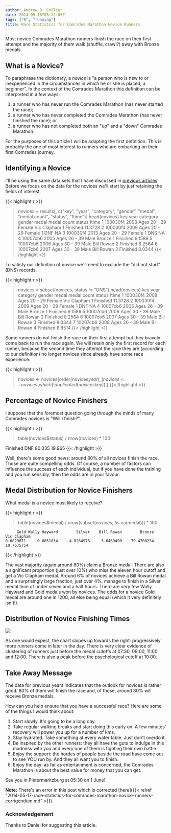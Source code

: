 ```yaml
---
author: Andrew B. Collier
date: 2014-05-16T05:22:05Z
tags: ["R", "running"]
title: Race Statistics for Comrades Marathon Novice Runners
---
```


Most novice Comrades Marathon runners finish the race on their first attempt and the majority of them walk (shuffle, crawl?) away with Bronze medals.

<!--more-->

## What is a Novice?

To paraphrase the dictionary, a _novice_ is "a person who is new to or inexperienced in the circumstances in which he or she is placed; a beginner". In the context of the Comrades Marathon this definition can be interpreted in a few ways:

1. a runner who has never run the Comrades Marathon (has never started the race); 
2. a runner who has never completed the Comrades Marathon (has never finished the race); or 
3. a runner who has not completed both an "up" and a "down" Comrades Marathon.

For the purposes of this article I will be adopting the first definition. This is probably the one of most interest to runners who are embarking on their first Comrades journey.

## Identifying a Novice

I'll be using the same data sets that I have discussed in [previous articles](https://datawookie.netlify.com/tags/running/). Before we focus on the data for the novices we'll start by just retaining the fields of interest.

{{< highlight r >}}
> novices = results[, c("key", "year", "category", "gender", "medal", "medal.count", "status", "ftime")]
> head(novices)
       key year     category gender       medal medal.count   status   ftime
1 100030f4 2008 Ages 20 - 29 Female Vic Clapham           1 Finished 11.3728
2 100030f4 2009 Ages 20 - 29 Female        <NA>           1      DNF      NA
3 100030f4 2013 Ages 20 - 29 Female        <NA>           1      DNS      NA
4 10007cb6 2005 Ages 26 - 39   Male      Bronze           1 Finished  9.1589
5 10007cb6 2006 Ages 30 - 39   Male  Bill Rowan           2 Finished  8.2564
6 10007cb6 2007 Ages 30 - 39   Male  Bill Rowan           3 Finished  8.0344
{{< /highlight >}}

To satisfy our definition of novice we'll need to exclude the "did not start" (DNS) records.

{{< highlight r >}}
> novices = subset(novices, status != "DNS")
> head(novices)
       key year     category gender       medal medal.count   status   ftime
1 100030f4 2008 Ages 20 - 29 Female Vic Clapham           1 Finished 11.3728
2 100030f4 2009 Ages 20 - 29 Female        <NA>           1      DNF      NA
4 10007cb6 2005 Ages 26 - 39   Male      Bronze           1 Finished  9.1589
5 10007cb6 2006 Ages 30 - 39   Male  Bill Rowan           2 Finished  8.2564
6 10007cb6 2007 Ages 30 - 39   Male  Bill Rowan           3 Finished  8.0344
7 10007cb6 2008 Ages 30 - 39   Male  Bill Rowan           4 Finished  8.8514
{{< /highlight >}}

Some runners do not finish the race on their first attempt but they bravely come back to run the race again. We will retain only the first record for each runner, because the second time they attempt the race they are (according to our definition) no longer novices since already have some race experience.

{{< highlight r >}}
> novices <- novices[order(novices$year),]
> novices <- novices[which(!duplicated(novices$key)),]
{{< /highlight >}}

## Percentage of Novice Finishers

I suppose that the foremost question going through the minds of many Comrades novices is "Will I finish?".

{{< highlight r >}}
> table(novices$status) / nrow(novices) * 100

Finished      DNF 
  80.035   19.965 
{{< /highlight >}}

Well, there's some good news: around 80% of all novices finish the race. Those are quite compelling odds. Of course, a number of factors can influence the success of each individual, but if you have done the training and you run sensibly, then the odds are in your favour.

## Medal Distribution for Novice Finishers

What medal is a novice most likely to receive?

{{< highlight r >}}
> table(novices$medal) / nrow(subset(novices, !is.na(medal))) * 100

         Gold Wally Hayward        Silver    Bill Rowan        Bronze   Vic Clapham 
    0.0829671     0.0051854     4.0264976     5.6469490    79.4708254    10.7675754
{{< /highlight >}}

The vast majority (again around 80%) claim a Bronze medal. There are also a significant proportion (just over 10%) who miss the eleven hour cutoff and get a Vic Clapham medal. Around 6% of novices achieve a Bill Rowan medal and a surprisingly large fraction, just over 4%, manage to finish in a Silver medal time of under seven and a half hours. There are very few Wally Hayward and Gold medals won by novices. The odds for a novice Gold medal are around one in 1200, all else being equal (which it very definitely isn't!).

## Distribution of Novice Finishing Times

<img src="/img/2014/05/novice-finish-times-hist.png">

As one would expect, the chart slopes up towards the right: progressively more runners come in later in the day. There is very clear evidence of clustering of runners just before the medal cutoffs at 07:30, 09:00, 11:00 and 12:00. There is also a peak before the psychological cutoff at 10:00.

## Take Away Message

The data for previous years indicates that the outlook for novices is rather good. 80% of them will finish the race and, of those, around 80% will receive Bronze medals.

How can you help ensure that you have a successful race? Here are some of the things I would think about:

1. Start slowly. It's going to be a long day. 
2. Take regular walking breaks and start doing this early on. A few minutes' recovery will power you up for a number of kms. 
3. Stay hydrated. Take something at every water table. Just don't overdo it. 
4. Be inspired by the other runners: they all have the guts to indulge in this madness with you and every one of them is fighting their own battle. 
5. Enjoy the support: the hordes of people beside the road have come out to see YOU run by. And they all want you to finish. 
6. Enjoy the day: as far as entertainment is concerned, the Comrades Marathon is about the best value for money that you can get.

See you in Pietermaritzburg at 05:30 on 1 June!

**Note:** There's an error in this post which is corrected [here]({{< relref "2014-05-17-race-statistics-for-comrades-marathon-novice-runners-corrigendum.md" >}}).

### Acknowledgement

Thanks to Daniel for suggesting this article.
